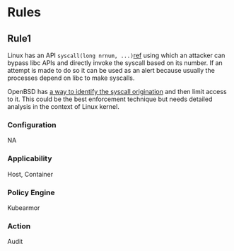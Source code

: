 # Rules

## Rule1
Linux has an API `syscall(long nrnum,
...)`[ref](https://linux.die.net/man/2/syscall) using which an attacker can
bypass libc APIs and directly invoke the syscall based on its number. If an
attempt is made to do so it can be used as an alert because usually the
processes depend on libc to make syscalls.

OpenBSD has [a way to identify the syscall
origination](https://lwn.net/Articles/806776/) and then limit access to it.
This could be the best enforcement technique but needs detailed analysis in the
context of Linux kernel.

### Configuration
NA

### Applicability
Host, Container

### Policy Engine
Kubearmor

### Action
Audit

